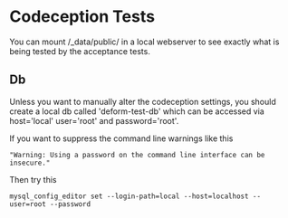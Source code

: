 # Codeception Tests
You can mount /_data/public/ in a local webserver to see exactly what is being tested by the acceptance tests.

## Db
Unless you want to manually alter the codeception settings, you should create a local db called 'deform-test-db' which 
can be accessed via host='local' user='root' and password='root'.

If you want to suppress the command line warnings like this 
```
"Warning: Using a password on the command line interface can be insecure."
```
Then try this
```
mysql_config_editor set --login-path=local --host=localhost --user=root --password
```